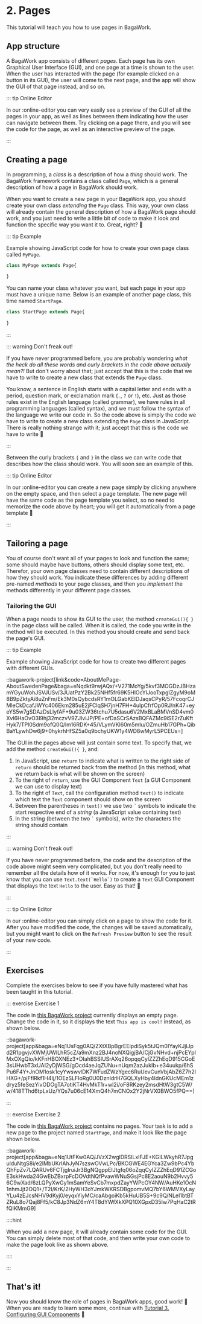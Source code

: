 <script>
	import ViewApp from '$lib/ViewApp.svelte'
</script>

# 2. Pages
This tutorial will teach you how to use pages in BagaWork.

## App structure
A BagaWork app consists of different *pages*. Each page has its own Graphical User Interface (GUI), and one page at a time is shown to the user. When the user has interacted with the page (for example clicked on a button in its GUI), the user will come to the next page, and the app will show the GUI of that page instead, and so on.

::: tip Online Editor

In our :online-editor you can very easily see a preview of the GUI of all the pages in your app, as well as lines between them indicating how the user can navigate between them. Try clicking on a page there, and you will see the code for the page, as well as an interactive preview of the page.

:::

## Creating a page
In programming, a *class* is a description of how a *thing* should work. The BagaWork framework contains a class called `Page`, which is a general description of how a page in BagaWork should work.

When you want to create a new page in your BagaWork app, you should create your own class *extending* the `Page` class. This way, your own class will already contain the general description of how a BagaWork page should work, and you just need to write a little bit of code to make it look and function the specific way you want it to. Great, right? 🙂

::: tip Example

Example showing JavaScript code for how to create your own page class called `MyPage`.

```js
class MyPage extends Page{
	
}
```

You can name your class whatever you want, but each page in your app must have a unique name. Below is an example of another page class, this time named `StartPage`.

```js
class StartPage extends Page{
	
}
```

:::

::: warning Don't freak out!

If you have never programmed before, you are probably wondering *what the heck do all these words and curly brackets in the code above actually mean?!* But don't worry about that; just accept that this is the code that we have to write to create a new class that extends the `Page` class.

You know, a sentence in English starts with a capital letter and ends with a period, question mark, or exclamation mark (`.`, `?` or `!`), etc. Just as those rules exist in the English language (called grammar), we have rules in all programming languages (called syntax), and we must follow the syntax of the language we write our code in. So the code above is simply the code we have to write to create a new class extending the `Page` class in JavaScript. There is really nothing strange with it; just accept that this is the code we have to write 🙂

:::

Between the curly brackets `{` and `}` in the class we can write code that describes how the class should work. You will soon see an example of this.

::: tip Online Editor

In our :online-editor you can create a new page simply by clicking anywhere on the empty space, and then select a page template. The new page will have the same code as the page template you select, so no need to memorize the code above by heart; you will get it automatically from a page template 🙂

:::

## Tailoring a page
You of course don't want all of your pages to look and function the same; some should maybe have buttons, others should display some text, etc. Therefor, your own page classes need to contain different descriptions of how they should work. You indicate these differences by adding different pre-named *methods* to your page classes, and then you *implement* the methods differently in your different page classes.

### Tailoring the GUI
When a page needs to show its GUI to the user, the method `createGui(){ }` in the page class will be called. When it is called, the code you write in the method will be executed. In this method you should create and send back the page's GUI.

::: tip Example

Example showing JavaScript code for how to create two different pages with different GUIs.

::bagawork-project[link&code=AboutMePage-AboutSwedenPage&baga=eNqdkt9rwjAQx/+V271MoYg/5kvf3MOGDzJBHzamYGyuWohJSVJUSv/3JUatPzY2Bk25NHf5fr69K5HlOcYlJooTxpgIZgyM9oM8B9pZktyAi8uZnFm/Ek3M0sQybcdsRY1mOLGabKElDJaqsCPyR/57FcoqrCJMleCkDcafJWYc406Ekm285uE2jFClqSH7jnH7FH+4uIpCfrfOp0RJ/nK47+eyeYS5w7gSDAzDsLlyfAF+9u03ZW36tchu7U5dasu6V2MxBLaBMVnSD4vm0Xvl6HaOvO3I9hj32mczvV9ZJlviJP/PE+ofDaSCrSAzsBQFAZMc9iSE2rZuKftHyk7/TPl0Sdm9ofQ0Q/lm16RDK+45/VLymVKl60m5mIu/OZmuHb17GPh+QibBaYLywhDw6j9+0hykrhHfSZ5a0q9bchyUKW1y4WD8wMyrL5PCEUs=]

The GUI in the pages above will just contain some text. To specify that, we add the method `createGui(){ }`, and:

1. In JavaScript, use `return` to indicate what is written to the right side of `return` should be returned back from the method (in this method, what we return back is what will be shown on the screen)
2. To the right of `return`, use the GUI Component `Text` (a GUI Component we can use to display text)
3. To the right of `Text`, call the configuration method `text()` to indicate which text the `Text` component should show on the screen
4. Between the parentheses in `text()` we use two `` ` `` symbols to indicate the start respective end of a *string* (a JavaScript value containing text)
5. In the string (between the two `` ` `` symbols), write the characters the string should contain

:::

::: warning Don't freak out!

If you have never programmed before, the code and the description of the code above might seem very complicated, but you don't really need to remember all the details how of it works. For now, it's enough for you to just know that you can use `` Text.text(`Hello`) `` to create a `Text` GUI Component that displays the text `Hello` to the user. Easy as that! 🙂

:::

::: tip Online Editor

In our :online-editor you can simply click on a page to show the code for it. After you have modified the code, the changes will be saved automatically, but you might want to click on the `Refresh Preview` button to see the result of your new code.

:::



## Exercises
Complete the exercises below to see if you have fully mastered what has been taught in this tutorial.

::: exercise Exercise 1

The code in [this BagaWork project](/editor#eNq1kl1LwzAUhv9KODeuEEZXGUhvpIrILhRxAx12sNCebsMuKckpbpT+d9PVlbWsEwQvGs7Jez6evLQAkWXgFxCpGMGHKBXGsKd9kGUMd4QyNszGRShDqr5IoyCcktD0IlY4cGqFNFKuJWuE6rasm0ooOSQqjVEb8D8K2MTgjzhIsa02HlqAg0oSg/QOvnuM5zYuFxwyO6/VWQ+b1EkLvNnfwFdJh/4x33S5Z7Z8SPYYLJdOi53DDnzPtVB78K/dBmiG2yy1w1pgLZbAfE6SIM7TvwC9qi8zjNabNNYoB7UU0jQTEfJjdgIdaGR7lbODMYzWQrLRze3S4ec771Wab+WZBd3CkO5yIiV/1jyrk5G/1M7RXCg+Kk7nR6mt9DpWPkhCHazw/418Wwu6MpWXmtn5/Ra23jpyT+rayrhP8Xp7vHHP1o5Zi/IbAX5ZWg==) currently displays an empty page. Change the code in it, so it displays the text `This app is cool!` instead, as shown below.

::bagawork-project[app&baga=eNq1UsFqg0AQ/ZXtXBpBgrEEipdiSyk5tJQm0IYayKJjlJpd2R1pgvjvXWMjUWILhR5cZ/a9mXnz2BJ4noNXQigjBA/CjGvNHvd+njPcEYpIMxOXgQio/kKFnHBOXNEz3+DIahBSSIUSrAXq26opqqCyIZZZhEqD915CGoE3sUHwbT3xUAI2yDjWSG/gOcd4aeJqZUNu+nUqm2azJukIb+e34uukp/6hSPu6F4Y+JnOM1osk1cyYwswvlDK7WFudZWzYgec6RuUevCunVbjAbZ6Z7h2lHXG+/pjFflRkf1H4Ij/1OEzSLFIoRg0U0DznIdrH7GQLXyHby4IdnGKUcMEm1zdryz5feSezYivODOgTA7otiKT4HvMkT1r+wl2i/oF8RKzey2msdHtW3gtC5W/w/418TThd6tpLxUz/YQs7u06cE14XmQ4h7mCNOx2Y2jNrVX0BWO5fPQ==]

:::


::: exercise Exercise 2

The code in [this BagaWork project](/editor#eNq1UdFKwzAU/ZVwX1yhjLUwHH2RKiI+KOIGOuxgob3dhm0Sklt0lP676bqOtaz65ENCbs495+aclMCVgqCEWCYIAcQZN4Y97UOlGH4TisQwey4jEVG9Yo2ccE5c0wvf4MhpENJIhRbsBNS3VUOqoHIhlVmC2kDwUcIugcBzQfC8nniggAsyTQ3Su4Ums7ZaQuBfVysXlJWsycfjAnOV2Xd09DoOQvP5mIZJkR1ec7JSFz0vD8Wu7+JVfplxvN1liUYxaqCI5orH6LbVwkqOyW6jdaiR7WXBDhYZbblg3uxm7biXmXcyK3JxYUC/MaLbgkiK45hneSb5R+8SzS/NLeL0fqmJ0u9FeS8IdbjB/w/ybcvpytRZamb1hyPsePUmZ31dZDqE+IMcfzowtRfWqvoBIG0sOQ==) contains no pages. Your task is to add a new page to the project named `StartPage`, and make it look like the page shown below.

::bagawork-project[app&baga=eNq1UtFKw0AQ/JVzX2wglDRSlLxIFJE+KGILWkyhR7JpgulduNtgS8i/e2lMbUKrIAhJyN7szswOVwLPc/BKCGWE4EGYca3Zw9bPc4YbQhFpZv7LQARUv6FCTjglruiJr3BgNQgppEIJtgfq06oZqqCyIZZZhEqD91ZCGoE3skHwda24GwEbZBxrpFcDOVdtNQfPvawWNuSGsjPc8E2aouN9b2Hvvy56C9wXad/6zLQPyXwGy1mSamYeSvCb7mxpdZayYWPcOY4NW/AuHKe1OcN1nhmJjt2OQ1+/T2I/KrK/2HyWH3oYJmkWKRSDBgpomvMQ7bY6WMVXyLayYLu4zEJcsNHV9dKyj0/eyqxYiyMC/caAbgoiKb5kHuUB5S+9c9Q/NLeI1btBTZRuL8o7Qaj8Ff5/kC8Jp3NdZ6mY4T8dYWfXkXPQ10XGpxD35Iw7PqHaC2tRfQIKMmG9]

::::hint

When you add a new page, it will already contain some code for the GUI. You can simply delete most of that code, and then write your own code to make the page look like as shown above.

::::

:::

## That's it!
Now you should know the role of pages in BagaWork apps, good work! 🥳 When you are ready to learn some more, continue with [Tutorial 3. Configuring GUI Components](../configuring-gui-components/) 🙂